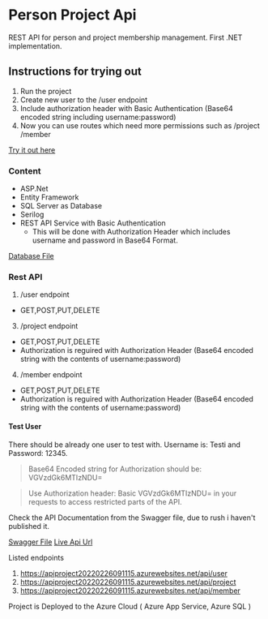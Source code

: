 # Person Project Api
REST API for person and project membership management. First .NET implementation.

## Instructions for trying out
1. Run the project
2. Create new user to the /user endpoint
3. Include authorization header with Basic Authentication (Base64 encoded string including username:password)
4. Now you can use routes which need more permissions such as /project /member

[Try it out here](#)

### Content

* ASP.Net
* Entity Framework
* SQL Server as Database
* Serilog
* REST API Service with Basic Authentication
  * This will be done with Authorization Header which includes username and password in Base64 Format.

[Database File](https://github.com/S1nd5/personproject_api/blob/main/SQL_Server_Kanta.sql)

### Rest API
1. /user endpoint
  * GET,POST,PUT,DELETE
3. /project endpoint
  * GET,POST,PUT,DELETE
  * Authorization is reguired with Authorization Header (Base64 encoded string with the contents of username:password)
4. /member endpoint
  * GET,POST,PUT,DELETE 
  * Authorization is reguired with Authorization Header (Base64 encoded string with the contents of username:password)

#### Test User
There should be already one user to test with. Username is: Testi and Password: 12345.

> Base64 Encoded string for Authorization should be: VGVzdGk6MTIzNDU=

> Use Authorization header: Basic VGVzdGk6MTIzNDU= in your requests to access restricted parts of the API.
 
Check the API Documentation from the Swagger file, due to rush i haven't published it.
 
[Swagger File](https://github.com/S1nd5/personproject_api/blob/main/swagger.json)
[Live Api Url](https://apiproject20220226091115.azurewebsites.net/api/user)

Listed endpoints

1. https://apiproject20220226091115.azurewebsites.net/api/user
2. https://apiproject20220226091115.azurewebsites.net/api/project
3. https://apiproject20220226091115.azurewebsites.net/api/member

Project is Deployed to the Azure Cloud ( Azure App Service, Azure SQL )
